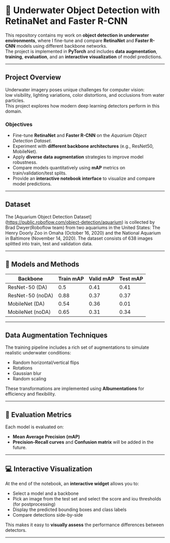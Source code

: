 # 🌊 Underwater Object Detection with RetinaNet and Faster R-CNN

This repository contains my work on **object detection in underwater environments**, where I fine-tune and compare **RetinaNet** and **Faster R-CNN** models using different backbone networks.  
The project is implemented in **PyTorch** and includes **data augmentation**, **training**, **evaluation**, and an **interactive visualization** of model predictions.

---

## Project Overview

Underwater imagery poses unique challenges for computer vision:  
low visibility, lighting variations, color distortions, and occlusions from water particles.  
This project explores how modern deep learning detectors perform in this domain.

### Objectives
- Fine-tune **RetinaNet** and **Faster R-CNN** on the *Aquarium Object Detection Dataset*.  
- Experiment with **different backbone architectures** (e.g., ResNet50, MobileNet).  
- Apply **diverse data augmentation** strategies to improve model robustness.  
- Compare models quantitatively using **mAP** metrics on train/validation/test splits.  
- Provide an **interactive notebook interface** to visualize and compare model predictions.

---

## Dataset

The [Aquarium Object Detection Dataset] (https://public.roboflow.com/object-detection/aquarium) is collected by Brad Dwyer(Roboflow team) from two aquariums in the United States: The Henry Doorly Zoo in Omaha (October 16, 2020) and the National Aquarium in Baltimore (November 14, 2020). The dataset consists of 638 images splitted into train, test and validation data.

---

## 🧠 Models and Methods

| Backbone           | Train mAP | Valid mAP | Test mAP |
|-----------------|-----------|-----------|-----------|
| ResNet-50 (DA)  | 0.5      | 0.41      | 0.41      |
| ResNet-50 (noDA)     | 0.88      | 0.37      | 0.37      |
| MobileNet (DA)           | 0.54      | 0.36      | 0.01      |
| MobileNet (noDA)           | 0.65      | 0.31      | 0.34      |

---

## Data Augmentation Techniques

The training pipeline includes a rich set of augmentations to simulate realistic underwater conditions:

- Random horizontal/vertical flips  
- Rotations
- Gaussian blur  
- Random scaling  

These transformations are implemented using **Albumentations** for efficiency and flexibility.

---

## 🧪 Evaluation Metrics

Each model is evaluated on:
- **Mean Average Precision (mAP)**
- **Precision-Recall curves** and **Confusion matrix** will be added in the future.

---

## 💻 Interactive Visualization

At the end of the notebook, an **interactive widget** allows you to:
- Select a model and a backbone
- Pick an image from the test set and select the score and iou thresholds (for postprocessing)
- Display the predicted bounding boxes and class labels  
- Compare detections side-by-side

This makes it easy to **visually assess** the performance differences between detectors.

---
